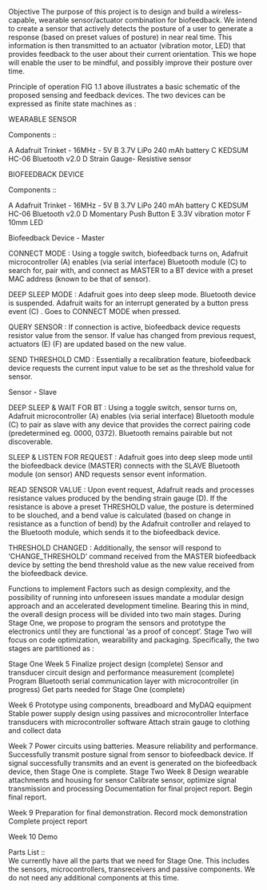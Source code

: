 
Objective
The purpose of this project is to design and build a wireless-capable, wearable sensor/actuator combination for biofeedback.  We intend to create a sensor that actively detects the posture of a user to generate a response (based on preset values of posture) in near real time. This information is then transmitted to an actuator (vibration motor, LED) that provides feedback to the user about their current orientation. This we hope will enable the user to be mindful, and possibly improve their posture over time.

Principle of operation
FIG 1.1 above illustrates a basic schematic of the proposed sensing and feedback devices. The two devices can be expressed as finite state machines as  :

WEARABLE SENSOR


Components ::

A
Adafruit Trinket - 16MHz - 5V
B
3.7V LiPo 240 mAh battery
C
KEDSUM HC-06 Bluetooth v2.0 
D
Strain Gauge- Resistive sensor



BIOFEEDBACK DEVICE

Components ::

A
Adafruit Trinket - 16MHz - 5V
B
3.7V LiPo 240 mAh battery
C
KEDSUM HC-06 Bluetooth v2.0 
D
Momentary Push Button
E
3.3V vibration motor
F
10mm LED




Biofeedback Device - Master


CONNECT MODE : 
Using a toggle switch, biofeedback turns on, Adafruit microcontroller (A) enables (via serial interface) Bluetooth module (C) to search for, pair with, and connect as MASTER to a BT device with a preset MAC address (known to be that of sensor).

DEEP SLEEP MODE :
Adafruit goes into deep sleep mode. Bluetooth device is suspended. Adafruit waits for an interrupt generated by a button press event (C) . Goes to CONNECT MODE when pressed.

QUERY SENSOR :
If connection is active, biofeedback device requests resistor value from the sensor. If value has changed from previous request, actuators (E) (F) are updated based on the new value.

SEND THRESHOLD CMD :
Essentially a recalibration feature, biofeedback device requests the current input value to be set as the threshold value for sensor.







Sensor - Slave


DEEP SLEEP & WAIT FOR BT : 
Using a toggle switch, sensor turns on, Adafruit microcontroller (A) enables (via serial interface) Bluetooth module (C) to pair as slave with any device that provides the correct pairing code (predetermined eg. 0000, 0372). Bluetooth remains pairable but not discoverable.

SLEEP & LISTEN FOR REQUEST :
Adafruit goes into deep sleep mode until the biofeedback device (MASTER) connects with the SLAVE Bluetooth module (on sensor) AND requests sensor event information.

READ SENSOR VALUE :
Upon event request, Adafruit reads and processes resistance values produced by the bending strain gauge (D). If the resistance is above a preset THRESHOLD value, the posture is determined to be slouched, and a bend value is calculated (based on change in resistance as a function of bend) by the Adafruit controller and relayed to the Bluetooth module, which sends it to the biofeedback device.

THRESHOLD CHANGED :
Additionally, the sensor will respond to ‘CHANGE_THRESHOLD’ command received from the MASTER biofeedback device by setting the bend threshold value as the new value received from the biofeedback device.

Functions to implement
Factors such as design complexity, and the possibility of running into unforeseen issues mandate a modular design approach and an accelerated development timeline. Bearing this in mind, the overall design process will be divided into two main stages. During Stage One, we propose to program the sensors and prototype the electronics until they are functional ‘as a proof of concept’. Stage Two will focus on code optimization, wearability and packaging. Specifically, the two stages are partitioned as :


Stage One 
Week 5 
Finalize project design (complete)
Sensor and transducer circuit design and performance measurement (complete) 
Program Bluetooth serial communication layer with microcontroller (in progress)
Get parts needed for Stage One (complete)

Week 6
Prototype using components, breadboard and MyDAQ equipment
Stable power supply design using passives and microcontroller
Interface transducers with microcontroller software 
Attach strain gauge to clothing and collect data

Week 7
Power circuits using batteries. Measure reliability and performance. 
Successfully transmit posture signal from sensor to biofeedback device.
If signal successfully transmits and an event is generated on the biofeedback device, then Stage One is complete.
Stage Two 
Week 8
Design wearable attachments and housing for sensor
Calibrate sensor, optimize signal transmission and processing
Documentation for final project report. Begin final report.

Week 9
Preparation for final demonstration.
Record mock demonstration
Complete project report

Week 10
Demo



Parts List ::  
We currently have all the parts that we need for Stage One. This includes the sensors, microcontrollers, transreceivers and passive components. We do not need any additional components at this time.
